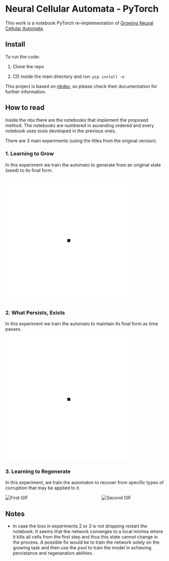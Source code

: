 # Neural Cellular Automata - PyTorch

This work is a notebook PyTorch re-implementation of [Growing Neural Cellular Automata](https://distill.pub/2020/growing-ca/).

## Install

To run the code:

1. Clone the repo

2. CD inside the main directory and run: `pip install -e`

This project is based on [nbdev](https://nbdev.fast.ai/), so please
check their documentation for further information.

## How to read

Inside the nbs there are the notebooks that implement the proposed
method. The notebooks are numbered in ascending ordered and every
notebook uses tools developed in the previous ones.

There are 3 main experiments (using the titles from the original
version).

### 1. Learning to Grow

In this experiment we train the automato to generate from an original
state (seed) to its final form.

![Alt Text](images/grow.gif)

### 2. What Persists, Exists

In this experiment we train the automato to maintain its final form as
time passes.

![Alt Text](images/exist.gif)

### 3. Learning to Regenerate

In this experiment, we train the automaton to recover from specific
types of corruption that may be applied to it.

<div style="display: flex; justify-content: space-between;">

<img src="images/regeneration1.gif" alt="First GIF" style="width: 40%;">
<img src="images/regeneration2.gif" alt="Second GIF" style="width: 40%;">

</div>

## Notes

- In case the loss in experiments 2 or 3 is not dropping restart the
  notebook. It seems that the network converges to a local minima where
  it kills all cells from the first step and thus this state cannot
  change in the process. A possible fix would be to train the network
  solely on the growing task and then use the pool to train the model in
  achieving percistance and regenaration abilities.
